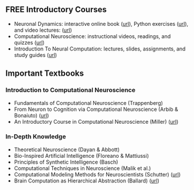 ## FREE Introductory Courses
- Neuronal Dynamics: interactive online book ([url](https://neuronaldynamics.epfl.ch/online/index.html)), Python exercises ([url](https://neuronaldynamics-exercises.readthedocs.io/en/latest/)), and video lectures: ([url](https://lcnwww.epfl.ch/gerstner/NeuronalDynamics-MOOCall.html))
- Computational Neuroscience: instructional videos, readings, and quizzes ([url](https://www.coursera.org/learn/computational-neuroscience)) 
- Introduction To Neural Computation: lectures, slides, assignments, and study guides ([url](https://ocw.mit.edu/courses/9-40-introduction-to-neural-computation-spring-2018/pages/lecture-notes/))

## Important Textbooks
### Introduction to Computational Neuroscience
- Fundamentals of Computational Neuroscience (Trappenberg)
- From Neuron to Cognition via Computational Neuroscience (Arbib & Bonaiuto) ([url](https://mitpress.mit.edu/9780262034968/from-neuron-to-cognition-via-computational-neuroscience/))
- An Introductory Course in Computational Neuroscience (Miller) ([url](https://mitpress.mit.edu/9780262038256/an-introductory-course-in-computational-neuroscience/))

### In-Depth Knowledge
- Theoretical Neuroscience (Dayan & Abbott)
- Bio-Inspired Artificial Intelligence (Floreano & Mattiussi)
- Principles of Synthetic Intelligence (Basch)
- Computational Techniques in Neuroscience (Malik et al.)
- Computational Modeling Methods for Neuroscientists (Schutter) ([url](https://direct-mit-edu.ezp-prod1.hul.harvard.edu/books/edited-volume/3159/Computational-Modeling-Methods-for-Neuroscientists))
- Brain Computation as Hierarchical Abstraction (Ballard) ([url](https://direct-mit-edu.ezp-prod1.hul.harvard.edu/books/monograph/4033/Brain-Computation-as-Hierarchical-Abstraction))
